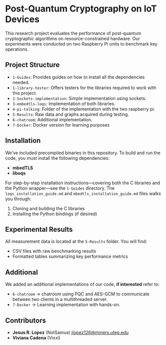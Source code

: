 # Post-Quantum Cryptography on IoT Devices

This research project evaluates the performance of post-quantum cryptographic algorithms on resource-constrained hardware. Our experiments were conducted on two Raspberry Pi units to benchmark key operations.

## Project Structure

- `1-Guides`: Provides guides on how to install all the dependencies needed.
- `1-library-tester`: Offers testers for the libraries required to work with this project.
- `2-Sockets-implementation`: Simple implementation using sockets.
- `3-embedtls-loqs`: Implementation of both libraries.
- `4-pi-talking`: Folder of the implementation with the two raspberry pi.
- `5-Results`: Raw data and graphs acquired during testing.
- `6-chatroom`: Additional implementation.
- `7-Docker`: Docker version for learning purposes

## Installation

We've included precompiled binaries in this repository. To build and run the code, you must install the following dependencies:

- **mbedTLS**
- **liboqs**

For step-by-step installation instructions—covering both the C libraries and the Python wrapper—see the `1-Guides` directory. The `loqs_installation_guide.md` and `mbedtls_installation_guide.md` files walks you through:

1. Cloning and building the C libraries
2. Installing the Python bindings (if desired)

## Experimental Results

All measurement data is located at the `5-Results` folder. You will find:

- CSV files with raw benchmarking results
- Formatted tables summarizing key performance metrics

## Additional

We added an additional implementations of our code, **if interested** refer to:
- `6-chatroom` -> chatroom using PQC and AES-GCM to communicate between two clients in a multithreaded server.
- `7-Docker` -> Learning implementation with hands-on.

## Contributors

- **Jesus R. Lopez** (NotSamus) jlopez126@miners.utep.edu
- **Viviana Cadena** (Vixxi)
